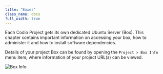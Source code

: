 ```yaml
---
title: "Boxes"
class_name: docs
full_width: true
---
```



Each Codio Project gets its own dedicated Ubuntu Server (Box). This chapter contains important information on accessing your box, how to administer it and how to install software dependencies.

Details of your project Box can be found by opening the `Project > Box Info` menu item, where information of your project URL(s) can be viewed.

![Box Info](/img/docs/box_info.png)
